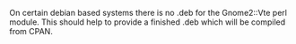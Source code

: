 On certain debian based systems there is no .deb for the Gnome2::Vte perl module. 
This should help to provide a finished .deb which will be compiled from CPAN.
